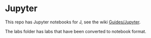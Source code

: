 # Jupyter

This repo has Jupyter notebooks for J, see the wiki [Guides/Jupyter](http://code.jsoftware.com/wiki/Guides/Jupyter).

The labs folder has labs that have been converted to notebook format.
